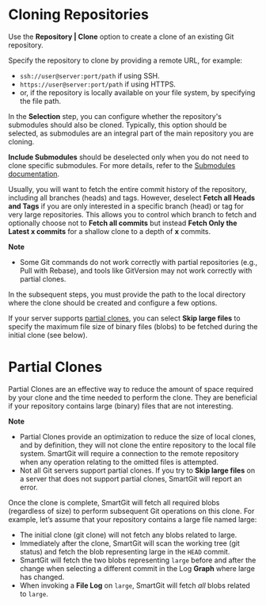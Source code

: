 # Cloning Repositories

Use the **Repository \| Clone** option to create a clone of an existing Git repository.

Specify the repository to clone by providing a remote URL, for example:

- `ssh://user@server:port/path` if using SSH.
- `https://user@server:port/path` if using HTTPS.
- or, if the repository is locally available on your file system, by specifying the file path.

In the **Selection** step, you can configure whether the repository's submodules should also be cloned. Typically, this option should be selected, as submodules are an integral part of the main repository you are cloning.

**Include Submodules** should be deselected only when you do not need to clone specific submodules. For more details, refer to the [Submodules documentation](../../GitConcepts/Submodules.md).

Usually, you will want to fetch the entire commit history of the repository, including all branches (heads) and tags. However, deselect **Fetch all Heads and Tags** if you are only interested in a specific branch (head) or tag for very large repositories. This allows you to control which branch to fetch and optionally choose not to **Fetch all commits** but instead **Fetch Only the Latest x commits** for a shallow clone to a depth of **x** commits.

**Note**

- Some Git commands do not work correctly with partial repositories (e.g., Pull with Rebase), and tools like GitVersion may not work correctly with partial clones.

In the subsequent steps, you must provide the path to the local directory where the clone should be created and configure a few options.

If your server supports [partial clones](https://git-scm.com/docs/partial-clone), you can select **Skip large files** to specify the maximum file size of binary files (blobs) to be fetched during the initial clone (see below).

# Partial Clones

Partial Clones are an effective way to reduce the amount of space required by your clone and the time needed to perform the clone. They are beneficial if your repository contains large (binary) files that are not interesting.

**Note**

- Partial Clones provide an optimization to reduce the size of local clones, and by definition, they will not clone the entire repository to the local file system. SmartGit will require a connection to the remote repository when any operation relating to the omitted files is attempted.
- Not all Git servers support partial clones. If you try to **Skip large files** on a server that does not support partial clones, SmartGit will report an error.

Once the clone is complete, SmartGit will fetch all required blobs (regardless of size) to perform subsequent Git operations on this clone. For example, let’s assume that your repository contains a large file named large:

- The initial clone (git clone) will not fetch any blobs related to large.
- Immediately after the clone, SmartGit will scan the working tree (git status) and fetch the blob representing large in the `HEAD` commit.
- SmartGit will fetch the two blobs representing `large` before and after the change when selecting a different commit in the Log **Graph** where large has changed.
- When invoking a **File Log** on `large`, SmartGit will fetch *all* blobs related to `large`.
